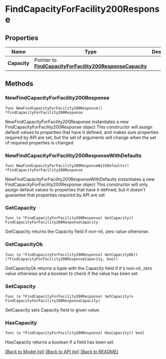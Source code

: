 # FindCapacityForFacility200Response

## Properties

Name | Type | Description | Notes
------------ | ------------- | ------------- | -------------
**Capacity** | Pointer to [**FindCapacityForFacility200ResponseCapacity**](FindCapacityForFacility200ResponseCapacity.md) |  | [optional] 

## Methods

### NewFindCapacityForFacility200Response

`func NewFindCapacityForFacility200Response() *FindCapacityForFacility200Response`

NewFindCapacityForFacility200Response instantiates a new FindCapacityForFacility200Response object
This constructor will assign default values to properties that have it defined,
and makes sure properties required by API are set, but the set of arguments
will change when the set of required properties is changed

### NewFindCapacityForFacility200ResponseWithDefaults

`func NewFindCapacityForFacility200ResponseWithDefaults() *FindCapacityForFacility200Response`

NewFindCapacityForFacility200ResponseWithDefaults instantiates a new FindCapacityForFacility200Response object
This constructor will only assign default values to properties that have it defined,
but it doesn't guarantee that properties required by API are set

### GetCapacity

`func (o *FindCapacityForFacility200Response) GetCapacity() FindCapacityForFacility200ResponseCapacity`

GetCapacity returns the Capacity field if non-nil, zero value otherwise.

### GetCapacityOk

`func (o *FindCapacityForFacility200Response) GetCapacityOk() (*FindCapacityForFacility200ResponseCapacity, bool)`

GetCapacityOk returns a tuple with the Capacity field if it's non-nil, zero value otherwise
and a boolean to check if the value has been set.

### SetCapacity

`func (o *FindCapacityForFacility200Response) SetCapacity(v FindCapacityForFacility200ResponseCapacity)`

SetCapacity sets Capacity field to given value.

### HasCapacity

`func (o *FindCapacityForFacility200Response) HasCapacity() bool`

HasCapacity returns a boolean if a field has been set.


[[Back to Model list]](../README.md#documentation-for-models) [[Back to API list]](../README.md#documentation-for-api-endpoints) [[Back to README]](../README.md)


